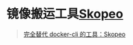 # 镜像搬运工具[Skopeo](https://github.com/containers/skopeo)

> [完全替代 docker-cli 的工具：Skopeo](https://mp.weixin.qq.com/s/TfG_NHXRmBV_V_grOvzesQ)

